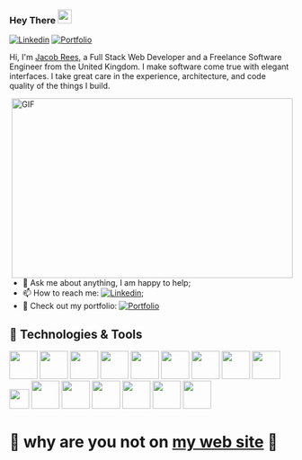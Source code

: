 ### Hey There <img src="https://media.giphy.com/media/hvRJCLFzcasrR4ia7z/giphy.gif" width="25px">
[![Linkedin](https://img.shields.io/badge/-LinkedIn-blue?style=flat&logo=Linkedin&logoColor=white)](https://www.linkedin.com/in/jacob-rees/)
[![Portfolio](https://img.shields.io/badge/Jacob--Rees-Portfolio-brightgreen)](https://always.blue/)
</br>

Hi, I'm [Jacob Rees](https://always.blue/), a Full Stack Web Developer and a Freelance Software Engineer from the United Kingdom. I make software come true with elegant interfaces. I take great care in the experience, architecture, and code quality of the things I build.

  <img align="right" alt="GIF" src="https://github.com/abhisheknaiidu/abhisheknaiidu/blob/master/code.gif?raw=true" width="500" height="320" />
  
- 💬 Ask me about anything, I am happy to help;
- 📫 How to reach me: [![Linkedin](https://img.shields.io/badge/-LinkedIn-blue?style=flat&logo=Linkedin&logoColor=white)](https://www.linkedin.com/in/jacob-rees/);
- 🔭 Check out my portfolio: [![Portfolio](https://img.shields.io/badge/Jacob--Rees-Portfolio-brightgreen)](https://always.blue/)


## 🔧 Technologies & Tools
  <code><img height= 50px src="https://www.vectorlogo.zone/logos/ruby-lang/ruby-lang-horizontal.svg"></code>
  <code><img height= 50px src="https://www.vectorlogo.zone/logos/python/python-ar21.svg"></code>
  <code><img height= 50px src="https://www.vectorlogo.zone/logos/javascript/javascript-ar21.svg"></code>
  <code><img height= 50px src="https://www.vectorlogo.zone/logos/reactjs/reactjs-ar21.svg"></code>
  <code><img height= 50px src="https://www.vectorlogo.zone/logos/w3_html5/w3_html5-ar21.svg"></code>
  <code><img height= 50px src="https://www.vectorlogo.zone/logos/git-scm/git-scm-ar21.svg"></code>
  <code><img height= 50px src="https://www.vectorlogo.zone/logos/linux/linux-ar21.svg"></code>
  <code><img height= 50px src="https://www.vectorlogo.zone/logos/js_webpack/js_webpack-ar21.svg"></code>
  <code><img height= 50px src="https://www.vectorlogo.zone/logos/mysql/mysql-ar21.svg"></code>
  <code><img height= 35px src="https://raw.githubusercontent.com/prplx/svg-logos/5585531d45d294869c4eaab4d7cf2e9c167710a9/svg/redux.svg"></code>
  <code><img height= 50px src="https://www.vectorlogo.zone/logos/postgresql/postgresql-ar21.svg"></code>
  <code><img height= 50px src="https://www.vectorlogo.zone/logos/visualstudio_code/visualstudio_code-ar21.svg"></code>
  <code><img height= 50px src="https://upload.wikimedia.org/wikipedia/commons/6/62/Ruby_On_Rails_Logo.svg"></code>
  <code><img height= 50px src="https://www.vectorlogo.zone/logos/sass-lang/sass-lang-ar21.svg"></code>
  <code><img height= 50px src="https://www.vectorlogo.zone/logos/github/github-ar21.svg"></code>
  <code><img height= 50px src="https://www.vectorlogo.zone/logos/gnu_bash/gnu_bash-ar21.svg"></code>

# 🚧 why are you not on [my web site](https://always.blue/) 🚧
